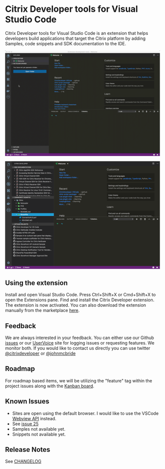 # Citrix Developer tools for Visual Studio Code

Citrix Developer tools for Visual Studio Code is an extension that helps developers build applications that target the Citrix platform by adding Samples, code snippets and SDK documentation to the IDE.

![Main Window View](images/maindemo.gif)

![Updated Explorer View](images/mainview.png)

## Using the extension

Install and open Visual Studio Code. Press Ctrl+Shift+X or Cmd+Shift+X to open the Extensions pane. Find and install the Citrix Developer extension.  The extension is now activated. You can also download the extension manually from the marketplace [here](https://marketplace.visualstudio.com/items?itemName=CitrixDeveloper.citrixdeveloper-vscode).

## Feedback

We are always interested in your feedback. You can either use our Github [issues](issues) or our [UserVoice](http://www.tinyurl.com/citrixuservoice) site for logging issues or requesting features. We monitor both. If you would like to contact us directly you can use twitter [@citrixdeveloper](https://www.twitter.com/citrixdeveloper) or [@johnmcbride](http://www.twitter.com/johnmcbride)

## Roadmap

For roadmap based items, we will be utilizing the "feature" tag within the project issues along with the [Kanban board](projects/1).

## Known Issues

- Sites are open using the default browser. I would like to use the VSCode [Webview API](https://code.visualstudio.com/api/extension-guides/webview) instead.
- See [issue 25](issues/25)
- Samples not available yet.
- Snippets not available yet.

## Release Notes

See [CHANGELOG](CHANGELOG.md)
